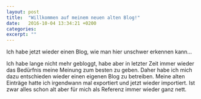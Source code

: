 ```yaml
---
layout: post
title:  "Willkommen auf meinem neuen alten Blog!"
date:   2016-10-04 13:34:21 +0200
categories: 
excerpt: ""
---
```

Ich habe jetzt wieder einen Blog, wie man hier unschwer erkennen kann...

Ich habe lange nicht mehr gebloggt, habe aber in letzter Zeit immer wieder das Bedürfnis meine Meinung zum besten zu geben. 
Daher habe ich mich dazu entschieden wieder einen eigenen Blog zu betreiben. Meine alten Einträge hatte ich irgendwann mal 
exportiert und jetzt wieder importiert. Ist zwar alles schon alt aber für mich als Referenz immer wieder ganz nett.